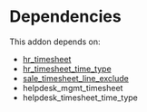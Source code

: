 # Dependencies

This addon depends on:

- [hr_timesheet](https://github.com/bringout/oca-ocb-hr/tree/93e1948189b86e895a0e69df02014248afcec99d/odoo-bringout-oca-ocb-hr_timesheet)
- [hr_timesheet_time_type](https://github.com/bringout/oca-mrp)
- [sale_timesheet_line_exclude](https://github.com/bringout/oca-mrp)
- helpdesk_mgmt_timesheet
- helpdesk_timesheet_time_type
